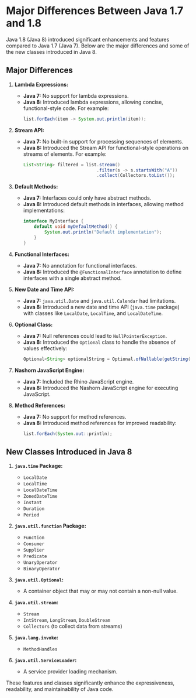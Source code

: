 
# Major Differences Between Java 1.7 and 1.8

Java 1.8 (Java 8) introduced significant enhancements and features compared to Java 1.7 (Java 7). Below are the major differences and some of the new classes introduced in Java 8.

## Major Differences

1. **Lambda Expressions:**
    - **Java 7:** No support for lambda expressions.
    - **Java 8:** Introduced lambda expressions, allowing concise, functional-style code. For example:
      ```java
      list.forEach(item -> System.out.println(item));
      ```

2. **Stream API:**
    - **Java 7:** No built-in support for processing sequences of elements.
    - **Java 8:** Introduced the Stream API for functional-style operations on streams of elements. For example:
      ```java
      List<String> filtered = list.stream()
                                  .filter(s -> s.startsWith("A"))
                                  .collect(Collectors.toList());
      ```

3. **Default Methods:**
    - **Java 7:** Interfaces could only have abstract methods.
    - **Java 8:** Introduced default methods in interfaces, allowing method implementations:
      ```java
      interface MyInterface {
          default void myDefaultMethod() {
              System.out.println("Default implementation");
          }
      }
      ```

4. **Functional Interfaces:**
    - **Java 7:** No annotation for functional interfaces.
    - **Java 8:** Introduced the `@FunctionalInterface` annotation to define interfaces with a single abstract method.

5. **New Date and Time API:**
    - **Java 7:** `java.util.Date` and `java.util.Calendar` had limitations.
    - **Java 8:** Introduced a new date and time API (`java.time` package) with classes like `LocalDate`, `LocalTime`, and `LocalDateTime`.

6. **Optional Class:**
    - **Java 7:** Null references could lead to `NullPointerException`.
    - **Java 8:** Introduced the `Optional` class to handle the absence of values effectively:
      ```java
      Optional<String> optionalString = Optional.ofNullable(getString());
      ```

7. **Nashorn JavaScript Engine:**
    - **Java 7:** Included the Rhino JavaScript engine.
    - **Java 8:** Introduced the Nashorn JavaScript engine for executing JavaScript.

8. **Method References:**
    - **Java 7:** No support for method references.
    - **Java 8:** Introduced method references for improved readability:
      ```java
      list.forEach(System.out::println);
      ```

## New Classes Introduced in Java 8

1. **`java.time` Package:**
    - `LocalDate`
    - `LocalTime`
    - `LocalDateTime`
    - `ZonedDateTime`
    - `Instant`
    - `Duration`
    - `Period`

2. **`java.util.function` Package:**
    - `Function`
    - `Consumer`
    - `Supplier`
    - `Predicate`
    - `UnaryOperator`
    - `BinaryOperator`

3. **`java.util.Optional`:**
    - A container object that may or may not contain a non-null value.

4. **`java.util.stream`:**
    - `Stream`
    - `IntStream`, `LongStream`, `DoubleStream`
    - `Collectors` (to collect data from streams)

5. **`java.lang.invoke`:**
    - `MethodHandles`

6. **`java.util.ServiceLoader`:**
    - A service provider loading mechanism.

These features and classes significantly enhance the expressiveness, readability, and maintainability of Java code.
